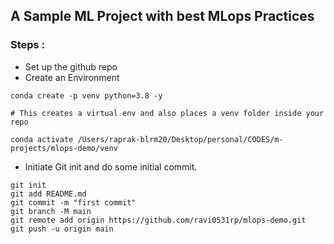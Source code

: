 ## A Sample ML Project with best MLops Practices


### Steps :

* Set up the github repo
* Create an Environment
```
conda create -p venv python=3.8 -y

# This creates a virtual env and also places a venv folder inside your repo

conda activate /Users/raprak-blrm20/Desktop/personal/CODES/m-projects/mlops-demo/venv
```

* Initiate Git init and do some initial commit.
```
git init
git add README.md
git commit -m "first commit"
git branch -M main
git remote add origin https://github.com/ravi0531rp/mlops-demo.git
git push -u origin main

```